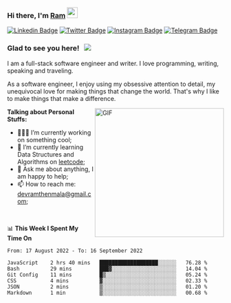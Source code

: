 ### Hi there, I'm <a href="#" target="_blank">Ram</a> <img src="https://media.giphy.com/media/hvRJCLFzcasrR4ia7z/giphy.gif" width="25" height="25">

[![Linkedin Badge](https://img.shields.io/badge/-LinkedIn-0e76a8?style=flat-square&logo=Linkedin&logoColor=white)](https://www.linkedin.com/in/ramdevengineer/)
[![Twitter Badge](https://img.shields.io/badge/-Twitter-00acee?style=flat-square&logo=Twitter&logoColor=white)](https://twitter.com/ramthenmala)
[![Instagram Badge](https://img.shields.io/badge/-Instagram-e4405f?style=flat-square&logo=Instagram&logoColor=white)](https://instagram.com/ramthenmala/)
[![Telegram Badge](https://img.shields.io/badge/-Telegram-0088cc?style=flat-square&logo=Telegram&logoColor=white)](https://t.me/ramthenmala)

### Glad to see you here! &nbsp; ![](https://visitor-badge.glitch.me/badge?page_id=ramthenmala)

I am a full-stack software engineer and writer. I love programming, writing, speaking and traveling.

As a software engineer, I enjoy using my obsessive attention to detail, my unequivocal love for making things that change the world. That's why I like to make things that make a difference.

<img align="right" alt="GIF" src="https://user-images.githubusercontent.com/4328468/157245666-f4dd5472-5b11-4727-baaf-69e90e372b69.gif?raw=true" width="300" />

**Talking about Personal Stuffs:**

- 👨🏻‍💻 I’m currently working on something cool;
- 🚀 I’m currently learning Data Structures and Algorithms on [leetcode](https://leetcode.com/ramthenmala);
- 💬 Ask me about anything, I am happy to help; 
- 📫 How to reach me: devramthenmala@gmail.com;

</br>

📊 **This Week I Spent My Time On** 
<!--START_SECTION:waka-->

```text
From: 17 August 2022 - To: 16 September 2022

JavaScript    2 hrs 40 mins   ███████████████████░░░░░░   76.28 %
Bash          29 mins         ███▓░░░░░░░░░░░░░░░░░░░░░   14.04 %
Git Config    11 mins         █▒░░░░░░░░░░░░░░░░░░░░░░░   05.24 %
CSS           4 mins          ▓░░░░░░░░░░░░░░░░░░░░░░░░   02.33 %
JSON          2 mins          ▒░░░░░░░░░░░░░░░░░░░░░░░░   01.20 %
Markdown      1 min           ▒░░░░░░░░░░░░░░░░░░░░░░░░   00.68 %
```

<!--END_SECTION:waka-->


